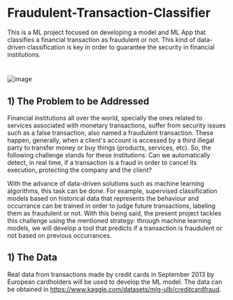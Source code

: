 # Fraudulent-Transaction-Classifier

This is a ML project focused on developing a model and ML App that classifies a financial transaction as fraudulent or not. This kind of data-driven classification is key in order to guarantee the security in financial institutions.
#


![image](https://github.com/T1burski/Fraudlent-Transaction-Classifier/assets/100734219/5c644126-0198-4b64-b10e-807347e7c9f6)

## 1) The Problem to be Addressed
Financial institutions all over the world, specially the ones related to services associated with monetary transactions, suffer from security issues such as a false transaction, also named a fraudulent transaction. These happen, generally, when a client's account is accessed by a third illegal party to transfer money or buy things (products, services, etc). So, the following challenge stands for these institutions: Can we automatically detect, in real time, if a transaction is a fraud in order to cancel its execution, protecting the company and the client?

With the advance of data-driven solutions such as machine learning algorithms, this task can be done. For example, supervised classification models based on historical data that represents the behaviour and occurrance can be trained in order to judge future transactions, labeling them as fraudulent or not. With this being said, the present project tackles this challenge using the mentioned strategy: through machine learning models, we will develop a tool that predicts if a transaction is fraudulent or not based on previous occurrances.

## 1) The Data
Real data from transactions made by credit cards in September 2013 by European cardholders will be used to develop the ML model. The data can be obtained in https://www.kaggle.com/datasets/mlg-ulb/creditcardfraud.  
